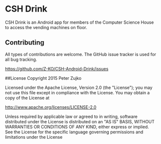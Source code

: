 # CSH Drink
CSH Drink is an Android app for members of the Computer Science House to access the vending machines on floor.

## Contributing

All types of contributions are welcome. The GitHub issue tracker is used for all bug tracking.

https://github.com/Z-KO/CSH-Android-Drink/issues

##License
Copyright 2015 Peter Zujko

Licensed under the Apache License, Version 2.0 (the "License");
you may not use this file except in compliance with the License.
You may obtain a copy of the License at

http://www.apache.org/licenses/LICENSE-2.0

Unless required by applicable law or agreed to in writing, software
distributed under the License is distributed on an "AS IS" BASIS,
WITHOUT WARRANTIES OR CONDITIONS OF ANY KIND, either express or implied.
See the License for the specific language governing permissions and
limitations under the License
